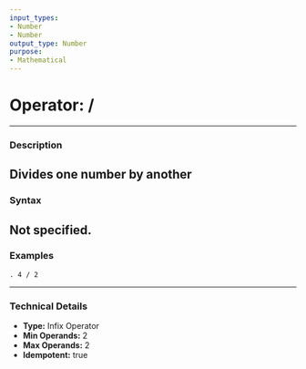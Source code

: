 ```yaml
---
input_types:
- Number
- Number
output_type: Number
purpose:
- Mathematical
---
```

# Operator: /
---
### **Description**
Divides one number by another
---
### **Syntax**
Not specified.
---
### **Examples**
```
. 4 / 2
```
---
### **Technical Details**
- **Type:** Infix Operator
- **Min Operands:** 2
- **Max Operands:** 2
- **Idempotent:** true